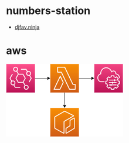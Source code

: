 # numbers-station

- [djfav.ninja](https://djfav.ninja)

# aws

![diagram](./numbers-station.drawio.png)
